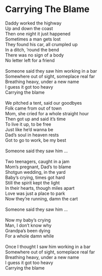 # Carrying The Blame

Daddy worked the highway\
Up and down the coast\
Then one night it just happened\
Sometimes a man gets lost\
They found his car, all crumpled up\
In a ditch, ’round the bend\
There was no sign of a body\
No letter left for a friend\
\
Someone said they saw him working in a bar\
Somewhere out of sight, someplace real far\
Breathing heavy, under a new name\
I guess it got too heavy\
Carrying the blame\
\
We pitched a tent, said our goodbyes\
Folk came from out of town\
Mom, she cried for a whole straight hour\
Then got up and said it’s time\
To live it up, to be free\
Just like he’d wanna be\
Dad’s soul in heaven rests\
Got to go to work, be my best\
\
Someone said they saw him …\
\
Two teenagers, caught in a jam\
Mom’s pregnant, Dad’s to blame\
Shotgun wedding, in the yard\
Baby’s crying, times got hard\
Still the spirit kept the light\
In their hearts, though miles apart\
Love was just a place to park\
Now they’re running, damn the cart\
\
Someone said they saw him …\
\
Now my baby’s crying\
Man, I don’t know why\
Grandpa’s been dying\
For a whole damn while\
\
Once I thought I saw him working in a bar\
Somewhere out of sight, someplace real far\
Breathing heavy, under a new name\
I guess it got too heavy\
Carrying the blame
